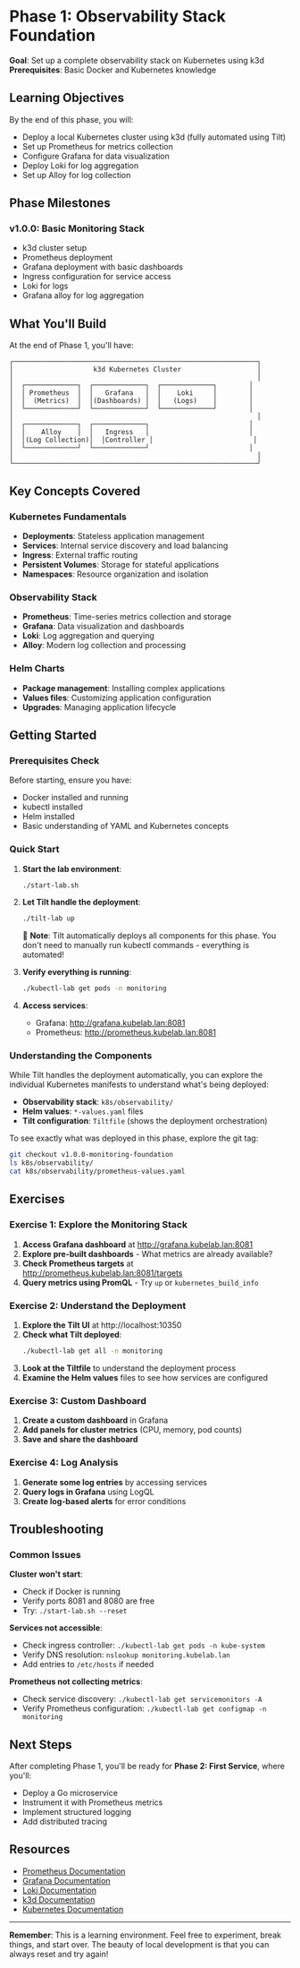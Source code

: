 # Phase 1: Observability Stack Foundation

**Goal**: Set up a complete observability stack on Kubernetes using k3d
**Prerequisites**: Basic Docker and Kubernetes knowledge

## Learning Objectives

By the end of this phase, you will:
- Deploy a local Kubernetes cluster using k3d (fully automated using Tilt)
- Set up Prometheus for metrics collection
- Configure Grafana for data visualization
- Deploy Loki for log aggregation
- Set up Alloy for log collection


## Phase Milestones

### v1.0.0: Basic Monitoring Stack
- k3d cluster setup
- Prometheus deployment
- Grafana deployment with basic dashboards
- Ingress configuration for service access
- Loki for logs
- Grafana alloy for log aggregation


## What You'll Build

At the end of Phase 1, you'll have:

```
┌─────────────────────────────────────────────────────────────┐
│                    k3d Kubernetes Cluster                   │
│                                                             │
│  ┌─────────────┐  ┌─────────────┐  ┌─────────────┐        │
│  │ Prometheus  │  │   Grafana   │  │    Loki     │        │
│  │  (Metrics)  │  │(Dashboards) │  │   (Logs)    │        │
│  └─────────────┘  └─────────────┘  └─────────────┘        │
│                                                             │
│  ┌─────────────┐  ┌─────────────┐                         │
│  │    Alloy    │  │   Ingress   │                         │
│  │(Log Collection)│  │Controller │                         │
│  └─────────────┘  └─────────────┘                         │
│                                                             │
└─────────────────────────────────────────────────────────────┘
```

## Key Concepts Covered

### Kubernetes Fundamentals
- **Deployments**: Stateless application management
- **Services**: Internal service discovery and load balancing
- **Ingress**: External traffic routing
- **Persistent Volumes**: Storage for stateful applications
- **Namespaces**: Resource organization and isolation

### Observability Stack
- **Prometheus**: Time-series metrics collection and storage
- **Grafana**: Data visualization and dashboards
- **Loki**: Log aggregation and querying
- **Alloy**: Modern log collection and processing

### Helm Charts
- **Package management**: Installing complex applications
- **Values files**: Customizing application configuration
- **Upgrades**: Managing application lifecycle

## Getting Started

### Prerequisites Check

Before starting, ensure you have:
- Docker installed and running
- kubectl installed
- Helm installed
- Basic understanding of YAML and Kubernetes concepts

### Quick Start

1. **Start the lab environment**:
   ```bash
   ./start-lab.sh
   ```

2. **Let Tilt handle the deployment**:
   ```bash
   ./tilt-lab up
   ```
   
   🎯 **Note**: Tilt automatically deploys all components for this phase. You don't need to manually run kubectl commands - everything is automated!

3. **Verify everything is running**:
   ```bash
   ./kubectl-lab get pods -n monitoring
   ```

4. **Access services**:
   - Grafana: http://grafana.kubelab.lan:8081
   - Prometheus: http://prometheus.kubelab.lan:8081

### Understanding the Components

While Tilt handles the deployment automatically, you can explore the individual Kubernetes manifests to understand what's being deployed:

- **Observability stack**: `k8s/observability/`
- **Helm values**: `*-values.yaml` files
- **Tilt configuration**: `Tiltfile` (shows the deployment orchestration)

To see exactly what was deployed in this phase, explore the git tag:
```bash
git checkout v1.0.0-monitoring-foundation
ls k8s/observability/
cat k8s/observability/prometheus-values.yaml
```

## Exercises

### Exercise 1: Explore the Monitoring Stack
1. **Access Grafana dashboard** at http://grafana.kubelab.lan:8081
2. **Explore pre-built dashboards** - What metrics are already available?
3. **Check Prometheus targets** at http://prometheus.kubelab.lan:8081/targets
4. **Query metrics using PromQL** - Try `up` or `kubernetes_build_info`

### Exercise 2: Understand the Deployment
1. **Explore the Tilt UI** at http://localhost:10350
2. **Check what Tilt deployed**:
   ```bash
   ./kubectl-lab get all -n monitoring
   ```
3. **Look at the Tiltfile** to understand the deployment process
4. **Examine the Helm values** files to see how services are configured

### Exercise 3: Custom Dashboard
1. **Create a custom dashboard** in Grafana
2. **Add panels for cluster metrics** (CPU, memory, pod counts)
3. **Save and share the dashboard**

### Exercise 4: Log Analysis
1. **Generate some log entries** by accessing services
2. **Query logs in Grafana** using LogQL
3. **Create log-based alerts** for error conditions

## Troubleshooting

### Common Issues

**Cluster won't start**:
- Check if Docker is running
- Verify ports 8081 and 8080 are free
- Try: `./start-lab.sh --reset`

**Services not accessible**:
- Check ingress controller: `./kubectl-lab get pods -n kube-system`
- Verify DNS resolution: `nslookup monitoring.kubelab.lan`
- Add entries to `/etc/hosts` if needed

**Prometheus not collecting metrics**:
- Check service discovery: `./kubectl-lab get servicemonitors -A`
- Verify Prometheus configuration: `./kubectl-lab get configmap -n monitoring`

## Next Steps

After completing Phase 1, you'll be ready for **Phase 2: First Service**, where you'll:
- Deploy a Go microservice
- Instrument it with Prometheus metrics
- Implement structured logging
- Add distributed tracing

## Resources

- [Prometheus Documentation](https://prometheus.io/docs/)
- [Grafana Documentation](https://grafana.com/docs/)
- [Loki Documentation](https://grafana.com/docs/loki/)
- [k3d Documentation](https://k3d.io/)
- [Kubernetes Documentation](https://kubernetes.io/docs/)

---

**Remember**: This is a learning environment. Feel free to experiment, break things, and start over. The beauty of local development is that you can always reset and try again! 
